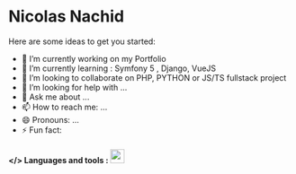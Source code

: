# Nicolas Nachid


Here are some ideas to get you started:

- 🔭 I’m currently working on my Portfolio
- 🌱 I’m currently learning : Symfony 5 , Django, VueJS
- 👯 I’m looking to collaborate on PHP, PYTHON or JS/TS fullstack project
- 🤔 I’m looking for help with ...
- 💬 Ask me about ...
- 📫 How to reach me: ...
- 😄 Pronouns: ...
- ⚡ Fun fact: 
#### </> Languages and tools : <img width="25px" src="https://cdn.jsdelivr.net/gh/devicons/devicon/icons/docker/docker-plain-wordmark.svg" /> 
